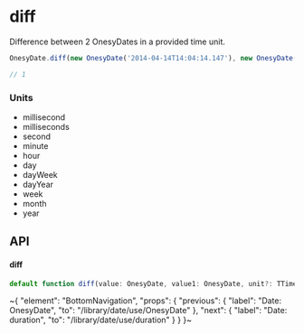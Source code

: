 
# diff

Difference between 2 OnesyDates in a provided time unit.

```ts
OnesyDate.diff(new OnesyDate('2014-04-14T14:04:14.147'), new OnesyDate('04/13/2014 14:04:14'), 'day');

// 1
```

### Units

- millisecond
- milliseconds
- second
- minute
- hour
- day
- dayWeek
- dayYear
- week
- month
- year

## API

#### diff

```ts
default function diff(value: OnesyDate, value1: OnesyDate, unit?: TTimeUnits): number;
```


~{
  "element": "BottomNavigation",
  "props": {
    "previous": {
      "label": "Date: OnesyDate",
      "to": "/library/date/use/OnesyDate"
    },
    "next": {
      "label": "Date: duration",
      "to": "/library/date/use/duration"
    }
  }
}~
